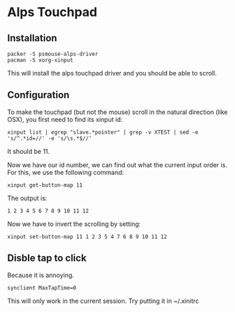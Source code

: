 # Alps Touchpad

## Installation

    packer -S psmouse-alps-driver
    pacman -S xorg-xinput

This will install the alps touchpad driver and you should be able to scroll.

## Configuration

To make the touchpad (but not the mouse) scroll in the natural direction (like
OSX), you first need to find its xinput id:

    xinput list | egrep "slave.*pointer" | grep -v XTEST | sed -e 's/^.*id=//' -e 's/\s.*$//'

It should be 11.

Now we have our id number, we can find out what the current input order is. For
this, we use the following command:

    xinput get-button-map 11

The output is:

    1 2 3 4 5 6 7 8 9 10 11 12

Now we have to invert the scrolling by setting:

    xinput set-button-map 11 1 2 3 5 4 7 6 8 9 10 11 12

## Disble tap to click

Because it is annoying.

    synclient MaxTapTime=0

This will only work in the current session. Try putting it in ~/.xinitrc
